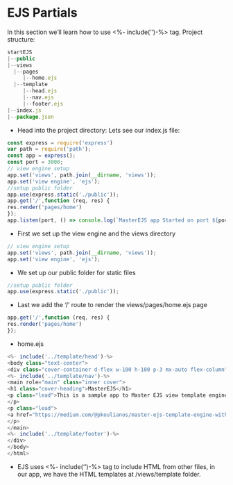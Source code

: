 # EJS Partials

In this section we’ll learn how to use <%- include(‘’)-%> tag.
Project structure:

```javascript
startEJS
|--public
|--views
  |--pages
     |--home.ejs
  |--template
     |--head.ejs
     |--nav.ejs
     |--footer.ejs 
|--index.js
|--package.json
```

- Head into the project directory:
Lets see our index.js file:

```javascript
const express = require('express')
var path = require('path');
const app = express();
const port = 3000;
// view engine setup
app.set('views', path.join(__dirname, 'views'));
app.set('view engine', 'ejs');
//setup public folder
app.use(express.static('./public'));
app.get('/',function (req, res) {
res.render('pages/home')
});
app.listen(port, () => console.log(`MasterEJS app Started on port ${port}!`));
```

- First we set up the view engine and the views directory

```javascript
// view engine setup
app.set('views', path.join(__dirname, 'views'));
app.set('view engine', 'ejs');
```

- We set up our public folder for static files

```javascript
//setup public folder
app.use(express.static('./public'));
```

- Last we add the ‘/’ route to render the views/pages/home.ejs page
```javascript
app.get('/',function (req, res) {
res.render('pages/home')
});
```
- home.ejs

```javascript
<%- include('../template/head')-%>
<body class="text-center">
<div class="cover-container d-flex w-100 h-100 p-3 mx-auto flex-column">
<%- include('../template/nav')-%>
<main role="main" class="inner cover">
<h1 class="cover-heading">MasterEJS</h1>
<p class="lead">This is a sample app to Master EJS view template engine with Expressjs and Node.js framework
</p>
<p class="lead">
<a href="https://medium.com/@pkoulianos/master-ejs-template-engine-with-node-js-and-expressjs" class="btn btn-lg btn-secondary">Read More At Medium</a>
</p>
</main>
<%- include('../template/footer')-%>
</div>
</body>
</html>
```

- EJS uses <%- include(‘’)-%> tag to include HTML from other files, in our app, we have the HTML templates at /views/template folder.



